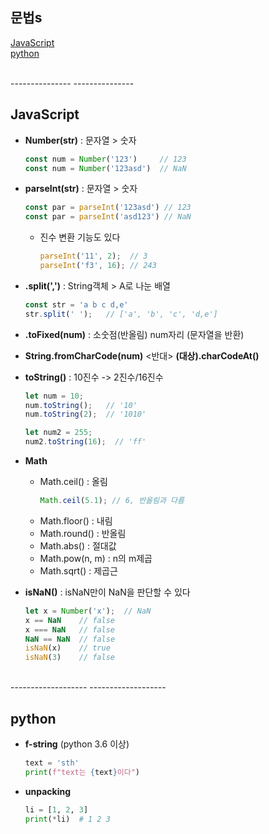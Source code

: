 ## 문법s

[JavaScript](#JavaScript)   
[python](#python)   

<br>
---------------
---------------
<br>

## JavaScript

* **Number(str)** : 문자열 > 숫자
  ```javaScript
  const num = Number('123')     // 123
  const num = Number('123asd')  // NaN
  ```

* **parseInt(str)** : 문자열 > 숫자
  ```javaScript
  const par = parseInt('123asd') // 123
  const par = parseInt('asd123') // NaN
  ```
  * 진수 변환 기능도 있다
    ```javaScript
    parseInt('11', 2);  // 3
    parseInt('f3', 16); // 243
    ```

* **.split(',')** : String객체 > A로 나눈 배열
  ```javaScript
  const str = 'a b c d,e'
  str.split(' ');   // ['a', 'b', 'c', 'd,e']
  ```

* **.toFixed(num)** : 소숫점(반올림) num자리 (문자열을 반환)

* **String.fromCharCode(num)** <반대> **(대상).charCodeAt()**

* **toString()** : 10진수 -> 2진수/16진수
  ```javaScript
  let num = 10;
  num.toString();   // '10'
  num.toString(2);  // '1010'

  let num2 = 255;
  num2.toString(16);  // 'ff'
  ```

* **Math**
  * Math.ceil() : 올림
    ```javaScript
    Math.ceil(5.1); // 6, 반올림과 다름
    ```
  * Math.floor() : 내림
  * Math.round() : 반올림
  * Math.abs() : 절대값
  * Math.pow(n, m) : n의 m제곱
  * Math.sqrt() : 제곱근

* **isNaN()** : isNaN만이 NaN을 판단할 수 있다
  ```javaScript
  let x = Number('x');  // NaN
  x == NaN    // false
  x === NaN   // false
  NaN == NaN  // false
  isNaN(x)    // true
  isNaN(3)    // false
  ```

<br>
-------------------
-------------------
<br>

## python

* **f-string** (python 3.6 이상)
  ```python
  text = 'sth'
  print(f"text는 {text}이다")
  ```  

* **unpacking**
  ```python
  li = [1, 2, 3]
  print(*li)  # 1 2 3
  ```





